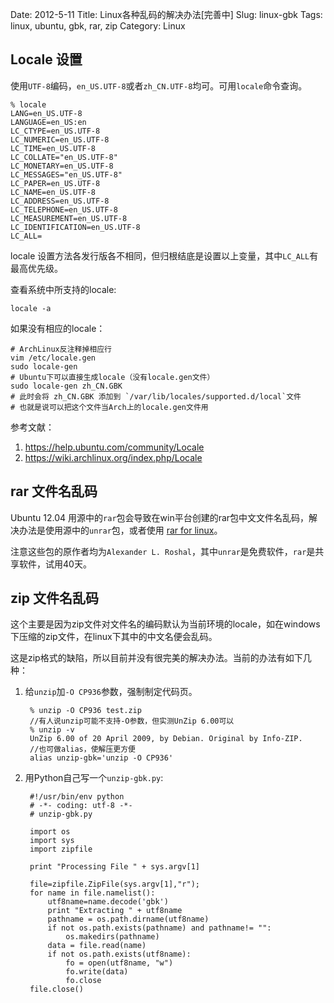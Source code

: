 Date: 2012-5-11
Title: Linux各种乱码的解决办法[完善中]
Slug: linux-gbk
Tags: linux, ubuntu, gbk, rar, zip
Category: Linux

Locale 设置
-----------

使用`UTF-8`编码，`en_US.UTF-8`或者`zh_CN.UTF-8`均可。可用`locale`命令查询。

	% locale
	LANG=en_US.UTF-8
	LANGUAGE=en_US:en
	LC_CTYPE=en_US.UTF-8
	LC_NUMERIC=en_US.UTF-8
	LC_TIME=en_US.UTF-8
	LC_COLLATE="en_US.UTF-8"
	LC_MONETARY=en_US.UTF-8
	LC_MESSAGES="en_US.UTF-8"
	LC_PAPER=en_US.UTF-8
	LC_NAME=en_US.UTF-8
	LC_ADDRESS=en_US.UTF-8
	LC_TELEPHONE=en_US.UTF-8
	LC_MEASUREMENT=en_US.UTF-8
	LC_IDENTIFICATION=en_US.UTF-8
	LC_ALL=

locale 设置方法各发行版各不相同，但归根结底是设置以上变量，其中`LC_ALL`有最高优先级。

查看系统中所支持的locale:

	locale -a

如果没有相应的locale：
	
	# ArchLinux反注释掉相应行
	vim /etc/locale.gen
	sudo locale-gen
	# Ubuntu下可以直接生成locale（没有locale.gen文件）
	sudo locale-gen zh_CN.GBK
	# 此时会将 zh_CN.GBK 添加到 `/var/lib/locales/supported.d/local`文件
	# 也就是说可以把这个文件当Arch上的locale.gen文件用

参考文献：

1. <https://help.ubuntu.com/community/Locale>
2. <https://wiki.archlinux.org/index.php/Locale>

rar 文件名乱码
------------

Ubuntu 12.04 用源中的`rar`包会导致在win平台创建的rar包中文文件名乱码，解决办法是使用源中的`unrar`包，或者使用 [rar for linux][rar-for-linux]。

注意这些包的原作者均为`Alexander L. Roshal`，其中`unrar`是免费软件，`rar`是共享软件，试用40天。

[rar-for-linux]: http://www.rarlab.com/download.htm

zip 文件名乱码
------------

这个主要是因为zip文件对文件名的编码默认为当前环境的locale，如在windows下压缩的zip文件，在linux下其中的中文名便会乱码。

这是zip格式的缺陷，所以目前并没有很完美的解决办法。当前的办法有如下几种：

1. 给`unzip`加`-O CP936`参数，强制制定代码页。

		% unzip -O CP936 test.zip
		//有人说unzip可能不支持-O参数，但实测UnZip 6.00可以
		% unzip -v
		UnZip 6.00 of 20 April 2009, by Debian. Original by Info-ZIP.
		//也可做alias，使解压更方便
		alias unzip-gbk='unzip -O CP936'

2. 用Python自己写一个`unzip-gbk.py`:

		#!/usr/bin/env python
		# -*- coding: utf-8 -*-
		# unzip-gbk.py

		import os
		import sys
		import zipfile

		print "Processing File " + sys.argv[1]

		file=zipfile.ZipFile(sys.argv[1],"r");
		for name in file.namelist():
		    utf8name=name.decode('gbk')
		    print "Extracting " + utf8name
		    pathname = os.path.dirname(utf8name)
		    if not os.path.exists(pathname) and pathname!= "":
		        os.makedirs(pathname)
		    data = file.read(name)
		    if not os.path.exists(utf8name):
		        fo = open(utf8name, "w")
		        fo.write(data)
		        fo.close
		file.close()